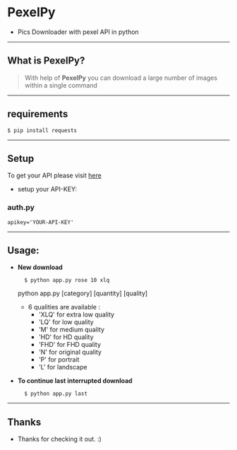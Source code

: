 # PexelPy
* Pics Downloader with pexel API in python

----
## What is PexelPy?
> With help of **PexelPy** you can download a large number of images within a single command 

----

## requirements 
   
    $ pip install requests 

----

## Setup
To get your API please visit [here](https://www.pexels.com/api/new/)

* setup your API-KEY:

### auth.py
    apikey='YOUR-API-KEY' 
    

----
## Usage:
* **New download**

        $ python app.py rose 10 xlq

    python app.py [category] [quantity] [quality] 

   * 6 qualities are available :
      * 'XLQ' for extra low quality
      * 'LQ' for low quality
      * 'M' for medium quality
      * 'HD' for HD quality
      * 'FHD' for FHD quality
      * 'N' for original quality
      * 'P' for portrait
      * 'L' for landscape


* **To continue last interrupted download**
 

        $ python app.py last 


----
## Thanks
* Thanks for checking it out.  :) 

